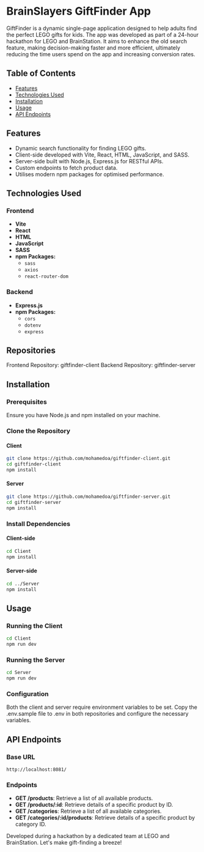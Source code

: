 # BrainSlayers GiftFinder App

GiftFinder is a dynamic single-page application designed to help adults find the perfect LEGO gifts for kids. The app was developed as part of a 24-hour hackathon for LEGO and BrainStation. It aims to enhance the old search feature, making decision-making faster and more efficient, ultimately reducing the time users spend on the app and increasing conversion rates.

## Table of Contents

- [Features](#features)
- [Technologies Used](#technologies-used)
- [Installation](#installation)
- [Usage](#usage)
- [API Endpoints](#api-endpoints)

## Features

- Dynamic search functionality for finding LEGO gifts.
- Client-side developed with Vite, React, HTML, JavaScript, and SASS.
- Server-side built with Node.js, Express.js for RESTful APIs.
- Custom endpoints to fetch product data.
- Utilises modern npm packages for optimised performance.

## Technologies Used

### Frontend

- **Vite**
- **React**
- **HTML**
- **JavaScript**
- **SASS**
- **npm Packages:**
  - `sass`
  - `axios`
  - `react-router-dom`

### Backend

- **Express.js**
- **npm Packages:**
  - `cors`
  - `dotenv`
  - `express`

## Repositories

Frontend Repository: giftfinder-client
Backend Repository: giftfinder-server

## Installation

### Prerequisites

Ensure you have Node.js and npm installed on your machine.

### Clone the Repository

#### Client

```zsh
git clone https://github.com/mohamedoa/giftfinder-client.git
cd giftfinder-client
npm install
```

#### Server

```zsh
git clone https://github.com/mohamedoa/giftfinder-server.git
cd giftfinder-server
npm install
```

### Install Dependencies

#### Client-side

```zsh
cd Client
npm install
```

#### Server-side

```zsh
cd ../Server
npm install
```

## Usage

### Running the Client

```zsh
cd Client
npm run dev
```

### Running the Server

```zsh
cd Server
npm run dev
```

### Configuration

Both the client and server require environment variables to be set. Copy the .env.sample file to .env in both repositories and configure the necessary variables.

## API Endpoints

### Base URL

`http://localhost:8081/`

### Endpoints

- **GET /products**: Retrieve a list of all available products.
- **GET /products/:id**: Retrieve details of a specific product by ID.
- **GET /categories**: Retrieve a list of all available categories.
- **GET /categories/:id/products**: Retrieve details of a specific product by category ID.

Developed during a hackathon by a dedicated team at LEGO and BrainStation. Let's make gift-finding a breeze!
